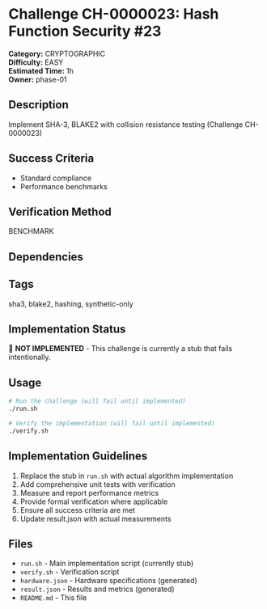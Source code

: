 # Challenge CH-0000023: Hash Function Security #23

**Category:** CRYPTOGRAPHIC  
**Difficulty:** EASY  
**Estimated Time:** 1h  
**Owner:** phase-01  

## Description

Implement SHA-3, BLAKE2 with collision resistance testing (Challenge CH-0000023)

## Success Criteria

- Standard compliance
- Performance benchmarks

## Verification Method

BENCHMARK

## Dependencies



## Tags

sha3, blake2, hashing, synthetic-only

## Implementation Status

🚧 **NOT IMPLEMENTED** - This challenge is currently a stub that fails intentionally.

## Usage

```bash
# Run the challenge (will fail until implemented)
./run.sh

# Verify the implementation (will fail until implemented) 
./verify.sh
```

## Implementation Guidelines

1. Replace the stub in `run.sh` with actual algorithm implementation
2. Add comprehensive unit tests with verification
3. Measure and report performance metrics
4. Provide formal verification where applicable
5. Ensure all success criteria are met
6. Update result.json with actual measurements

## Files

- `run.sh` - Main implementation script (currently stub)
- `verify.sh` - Verification script
- `hardware.json` - Hardware specifications (generated)
- `result.json` - Results and metrics (generated)
- `README.md` - This file
